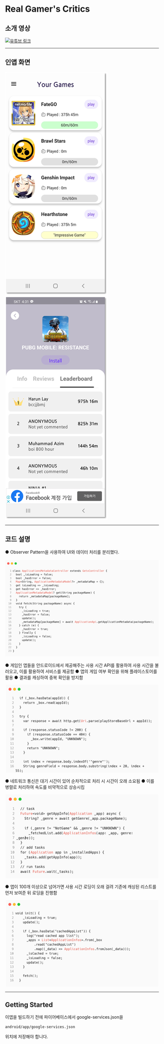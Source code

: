 <!-- @format -->

# Real Gamer's Critics

## 소개 영상

[![유튜브 링크](https://i.ytimg.com/an_webp/ZlgiZXRs8uU/mqdefault_6s.webp?du=3000&sqp=CP2JoIwG&rs=AOn4CLD2gImr1lWYCmUcZBCUcgrbvSygbQ)](https://www.youtube.com/watch?v=ZlgiZXRs8uU)

---

## 인앱 화면

![](README/inapp01.png)
![](README/inapp03.png)

---

## 코드 설명

● Observer Pattern을 사용하여 UI와 데이터 처리를 분리했다.

[![Source Code](README/image01.png)](lib/blocs/applications_metadata_controller.dart#L9)

● 게임인 앱들을 안드로이드에서 제공해주는 사용 시간 API를 활용하여 사용 시간을 불러오고, 이를 활용하여 서비스를 제공함
● 앱의 게임 여부 확인을 위해 플레이스토어를 활용
● 결과를 캐싱하여 중복 확인을 방지함

[![Source Code](README/image02.png)](lib/functions/playstore/check_app.dart#L37)

● 네트워크 통신은 대기 시간이 있어 순차적으로 처리 시 시간이 오래 소요됨
● 이를 병렬로 처리하여 속도를 비약적으로 상승시킴

[![Source Code](README/image03.png)](lib/blocs/applications_controller.dart#L104)

● 앱이 100개 이상으로 넘어가면 사용 시간 로딩이 오래 걸려 기존에 캐싱된 리스트를 먼저 보여준 뒤 로딩을 진행함

[![Source Code](README/image04.png)](lib/blocs/applications_controller.dart#L44)

---

## Getting Started

이앱을 빌드하기 전에 파이어베이스에서 google-services.json을

```
android/app/google-services.json
```

위치에 저장해야 합니다.
